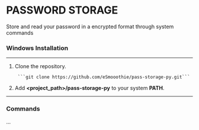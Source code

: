 # PASSWORD STORAGE

Store and read your password in a encrypted format through system commands

### Windows Installation
***
1. Clone the repository.

        ```git clone https://github.com/eSmooothie/pass-storage-py.git```

2. Add __**\<project_path\>/pass-storage-py**__ to your system __**PATH**__.
***

### Commands

...
